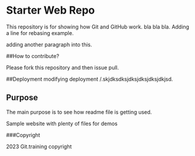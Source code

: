 # Starter Web Repo

This repository is for showing how Git and GitHub work.
bla bla bla.
Adding a line for rebasing example.



adding another paragraph into this.



##How to contribute?

Please fork this repository and then issue pull.



##Deployment
modifying deployment /.skjdksdksjdksjdksjdksjdkjsd.

## Purpose

The main purpose is to see how readme file is getting used.


Sample website with plenty of files for demos


###Copyright

2023 Git.training copyright